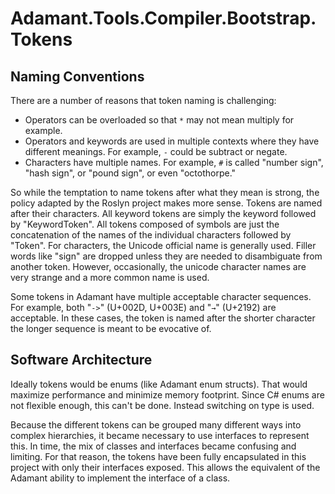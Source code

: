 # Adamant.Tools.Compiler.Bootstrap.Tokens

## Naming Conventions

There are a number of reasons that token naming is challenging:

* Operators can be overloaded so that `*` may not mean multiply for example.
* Operators and keywords are used in multiple contexts where they have different meanings. For example, `-` could be subtract or negate.
* Characters have multiple names. For example, `#` is called "number sign", "hash sign", or "pound sign", or even "octothorpe."

So while the temptation to name tokens after what they mean is strong, the policy adapted by the Roslyn project makes more sense. Tokens are named after their characters. All keyword tokens are simply the keyword followed by "KeywordToken". All tokens composed of symbols are just the concatenation of the names of the individual characters followed by "Token". For characters, the Unicode official name is generally used. Filler words like "sign" are dropped unless they are needed to disambiguate from another token. However, occasionally, the unicode character names are very strange and a more common name is used.

Some tokens in Adamant have multiple acceptable character sequences. For example, both "`->`" (U+002D, U+003E) and "`→`" (U+2192) are acceptable. In these cases, the token is named after the shorter character the longer sequence is meant to be evocative of.

## Software Architecture

Ideally tokens would be enums (like Adamant enum structs). That would maximize performance and minimize memory footprint. Since C# enums are not flexible enough, this can't be done. Instead switching on type is used.

Because the different tokens can be grouped many different ways into complex hierarchies, it became necessary to use interfaces to represent this. In time, the mix of classes and interfaces became confusing and limiting. For that reason, the tokens have been fully encapsulated in this project with only their interfaces exposed. This allows the equivalent of the Adamant ability to implement the interface of a class.
